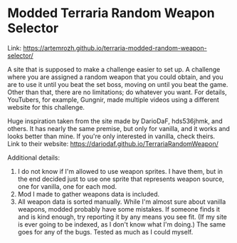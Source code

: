 # Modded Terraria Random Weapon Selector
Link: https://artemrozh.github.io/terraria-modded-random-weapon-selector/

A site that is supposed to make a challenge easier to set up. A challenge where you are assigned a random weapon that you could obtain, and you are to use it until you beat the set boss, moving on until you beat the game. Other than that, there are no limitations; do whatever you want. For details, YouTubers, for example, Gungnir, made multiple videos using a different website for this challenge.  

Huge inspiration taken from the site made by DarioDaF, hds536jhmk, and others. It has nearly the same premise, but only for vanilla, and it works and looks better than mine. If you're only interested in vanilla, check theirs.  
Link to their website: https://dariodaf.github.io/TerrariaRandomWeapon/ 

Additional details:  
1. I do not know if I'm allowed to use weapon sprites. I have them, but in the end decided just to use one sprite that represents weapon source, one for vanilla, one for each mod.  
2. Mod I made to gather weapons data is included. 
3. All weapon data is sorted manually. While I'm almost sure about vanilla weapons, modded probably have some mistakes. If someone finds it and is kind enough, try reporting it by any means you see fit. (If my site is ever going to be indexed, as I don't know what I'm doing.) The same goes for any of the bugs. Tested as much as I could myself.

